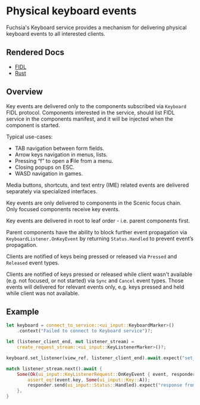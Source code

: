 # Physical keyboard events

Fuchsia's Keyboard service provides a mechanism for delivering physical keyboard
events to all interested clients.

## Rendered Docs

* [FIDL](https://fuchsia.dev/reference/fidl/fuchsia.ui.input3)
* [Rust](https://fuchsia-docs.firebaseapp.com/rust/fidl_fuchsia_media_sessions2/index.html)


## Overview

Key events are delivered only to the components subscribed via `Keyboard` FIDL
protocol. Components interested in the service, should list FIDL service in the
components manifest, and it will be injected when the component is started.

Typical use-cases:

* TAB navigation between form fields.
* Arrow keys navigation in menus, lists.
* Pressing “f” to open a **F**ile from a menu.
* Closing popups on ESC.
* WASD navigation in games.

Media buttons, shortcuts, and text entry (IME) related events are delivered
separately via specialized interfaces.

Key events are only delivered to components in the Scenic focus chain.
Only focused components receive key events.

Key events are delivered in root to leaf order - i.e. parent components first.

Parent components have the ability to block further event propagation via
`KeyboardListener.OnKeyEvent` by returning `Status.Handled` to prevent event’s
propagation.

Clients are notified of keys being pressed or released via `Pressed` and
`Released` event types.

Clients are notified of keys pressed or released while client wasn't available
(e.g. not focused, or not started) via `Sync` and `Cancel` event types. Those
events will delivered for relevant events only, e.g. keys pressed and held while
client was not available.

## Example

```rust
let keyboard = connect_to_service::<ui_input::KeyboardMarker>()
    .context("Failed to connect to Keyboard service")?;

let (listener_client_end, mut listener_stream) =
    create_request_stream::<ui_input::KeyListenerMarker>()?;

keyboard.set_listener(view_ref, listener_client_end).await.expect("set_listener");

match listener_stream.next().await {
    Some(Ok(ui_input::KeyListenerRequest::OnKeyEvent { event, responder, .. })) => {
        assert_eq!(event.key, Some(ui_input::Key::A));
        responder.send(ui_input::Status::Handled).expect("response from key listener")
    },
}
```
